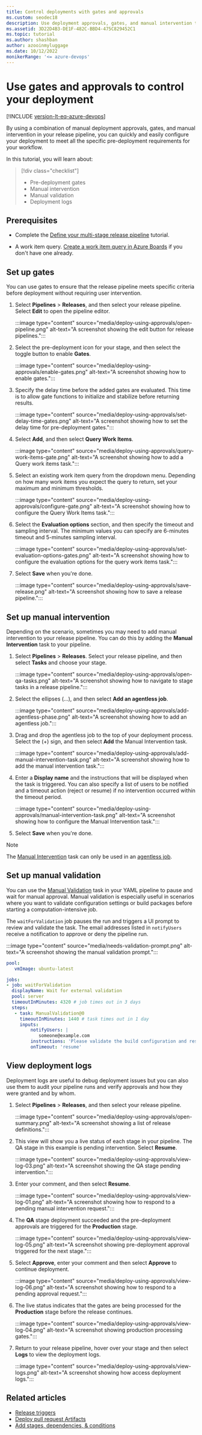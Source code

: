 ```yaml
---
title: Control deployments with gates and approvals
ms.custom: seodec18
description: Use deployment approvals, gates, and manual intervention to control your deployment
ms.assetid: 3D22D4B3-DE1F-482C-BBD4-475C829452C1
ms.topic: tutorial
ms.author: shashban
author: azooinmyluggage
ms.date: 10/12/2022
monikerRange: '<= azure-devops'
---
```


# Use gates and approvals to control your deployment

[!INCLUDE [version-lt-eq-azure-devops](../../includes/version-lt-eq-azure-devops.md)]

By using a combination of manual deployment approvals, gates, and manual intervention in your release pipeline, you can quickly and easily configure your deployment to meet all the specific pre-deployment requirements for your workflow.

In this tutorial, you will learn about:

> [!div class="checklist"]
> * Pre-deployment gates
> * Manual intervention
> * Manual validation
> * Deployment logs

## Prerequisites

- Complete the [Define your multi-stage release pipeline](define-multistage-release-process.md) tutorial.

- A work item query. [Create a work item query in Azure Boards](../../boards/queries/using-queries.md) if you don't have one already.

## Set up gates

You can use gates to ensure that the release pipeline meets specific criteria before deployment without requiring user intervention.

1. Select **Pipelines** > **Releases**, and then select your release pipeline. Select **Edit** to open the pipeline editor.

    :::image type="content" source="media/deploy-using-approvals/open-pipeline.png" alt-text="A screenshot showing the edit button for release pipelines.":::

1. Select the pre-deployment icon for your stage, and then select the toggle button to enable **Gates**.   

    :::image type="content" source="media/deploy-using-approvals/enable-gates.png" alt-text="A screenshot showing how to enable gates.":::

1. Specify the delay time before the added gates are evaluated. This time is to allow gate functions to initialize and stabilize before returning results.

    :::image type="content" source="media/deploy-using-approvals/set-delay-time-gates.png" alt-text="A screenshot showing how to set the delay time for pre-deployment gates.":::

1. Select **Add**, and then select **Query Work Items**.

    :::image type="content" source="media/deploy-using-approvals/query-work-items-gate.png" alt-text="A screenshot showing how to add a Query work items task.":::

1. Select an existing work item query from the dropdown menu. Depending on how many work items you expect the query to return, set your maximum and minimum thresholds.

    :::image type="content" source="media/deploy-using-approvals/configure-gate.png" alt-text="A screenshot showing how to configure the Query Work Items task.":::

1. Select the **Evaluation options** section, and then specify the timeout and sampling interval. The minimum values you can specify are 6-minutes timeout and 5-minutes sampling interval.

    :::image type="content" source="media/deploy-using-approvals/set-evaluation-options-gates.png" alt-text="A screenshot showing how to configure the evaluation options for the query work items task.":::

1. Select **Save** when you're done.

    :::image type="content" source="media/deploy-using-approvals/save-release.png" alt-text="A screenshot showing how to save a release pipeline.":::
   
## Set up manual intervention 

Depending on the scenario, sometimes you may need to add manual intervention to your release pipeline. You can do this by adding the **Manual Intervention** task to your pipeline.

1. Select **Pipelines** > **Releases**. Select your release pipeline, and then select **Tasks** and choose your stage.

    :::image type="content" source="media/deploy-using-approvals/open-qa-tasks.png" alt-text="A screenshot showing how to navigate to stage tasks in a release pipeline.":::

1. Select the ellipses (...), and then select **Add an agentless job**.

    :::image type="content" source="media/deploy-using-approvals/add-agentless-phase.png" alt-text="A screenshot showing how to add an agentless job.":::

1. Drag and drop the agentless job to the top of your deployment process. Select the (+) sign, and then select **Add** the Manual Intervention task.

    :::image type="content" source="media/deploy-using-approvals/add-manual-intervention-task.png" alt-text="A screenshot showing how to add the manual intervention task.":::

1. Enter a **Display name** and the instructions that will be displayed when the task is triggered. You can also specify a list of users to be notified and a timeout action (reject or resume) if no intervention occurred within the timeout period.

    :::image type="content" source="media/deploy-using-approvals/manual-intervention-task.png" alt-text="A screenshot showing how to configure the Manual Intervention task.":::

1. Select **Save** when you're done.

> [!NOTE]
> The [Manual Intervention](../tasks/utility/manual-intervention.md) task can only be used in an [agentless job](../process/phases.md#server-jobs).

## Set up manual validation 

You can use the [Manual Validation](../tasks/utility/manual-validation.md) task in your YAML pipeline to pause and wait for manual approval. Manual validation is especially useful in scenarios where you want to validate configuration settings or build packages before starting a computation-intensive job.

The `waitForValidation` job pauses the run and triggers a UI prompt to review and validate the task. The email addresses listed in `notifyUsers` receive a notification to approve or deny the pipeline run. 

:::image type="content" source="media/needs-validation-prompt.png" alt-text="A screenshot showing the manual validation prompt.":::
    

```YAML
pool: 
   vmImage: ubuntu-latest

jobs:
- job: waitForValidation
  displayName: Wait for external validation  
  pool: server    
  timeoutInMinutes: 4320 # job times out in 3 days
  steps:   
   - task: ManualValidation@0
     timeoutInMinutes: 1440 # task times out in 1 day
     inputs:
         notifyUsers: |
            someone@example.com
         instructions: 'Please validate the build configuration and resume'
         onTimeout: 'resume'
```

## View deployment logs

Deployment logs are useful to debug deployment issues but you can also use them to audit your pipeline runs and verify approvals and how they were granted and by whom. 

1. Select **Pipelines** > **Releases**, and then select your release pipeline.

    :::image type="content" source="media/deploy-using-approvals/open-summary.png" alt-text="A screenshot showing a list of release definitions.":::

1. This view will show you a live status of each stage in your pipeline. The QA stage in this example is pending intervention. Select **Resume**. 

    :::image type="content" source="media/deploy-using-approvals/view-log-03.png" alt-text="A screenshot showing the QA stage pending intervention.":::

1. Enter your comment, and then select **Resume**.

    :::image type="content" source="media/deploy-using-approvals/view-log-01.png" alt-text="A screenshot showing how to respond to a pending manual intervention request.":::

1. The **QA** stage deployment succeeded and the pre-deployment approvals are triggered for the **Production** stage.

    :::image type="content" source="media/deploy-using-approvals/view-log-05.png" alt-text="A screenshot showing pre-deployment approval triggered for the next stage.":::

1. Select **Approve**, enter your comment and then select **Approve** to continue deployment.

    :::image type="content" source="media/deploy-using-approvals/view-log-06.png" alt-text="A screenshot showing how to respond to a pending approval request.":::

1. The live status indicates that the gates are being processed for the **Production** stage before the release continues.  

    :::image type="content" source="media/deploy-using-approvals/view-log-04.png" alt-text="A screenshot showing production processing gates.":::

1. Return to your release pipeline, hover over your stage and then select **Logs** to view the deployment logs. 

    :::image type="content" source="media/deploy-using-approvals/view-logs.png" alt-text="A screenshot showing how access deployment logs.":::

## Related articles

- [Release triggers](triggers.md)
- [Deploy pull request Artifacts](deploy-pull-request-builds.md)
- [Add stages, dependencies, & conditions](../process/stages.md)
